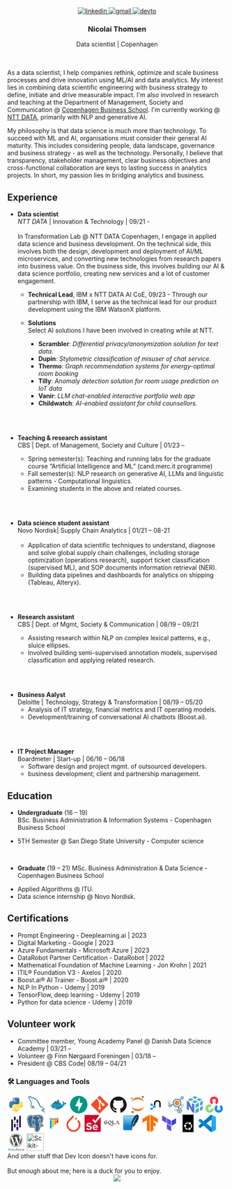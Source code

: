 <div id="header" align="center">
  <div id="badges">
    <a href="https://www.linkedin.com/in/nicolai-thomsen-cph/">
      <img src="https://img.shields.io/badge/LinkedIn-blue?style=for-the-badge&logo=linkedin&logoColor=white" alt="linkedin"/>
    </a>
    <a href="mailto:nicolaibthomsen@gmail.com">
      <img src="https://img.shields.io/badge/Gmail-D14836?style=for-the-badge&logo=gmail&logoColor=white" alt="gmail"/>
    </a>
    <a href="https://dev.to/nthomsencph">
      <img src="https://img.shields.io/badge/dev.to-0A0A0A?style=for-the-badge&logo=devdotto" alt="devto"/>
    </a>
  </div>
  <h3>Nicolai Thomsen</h3>
  Data scientist | Copenhagen
</div>
<div align="center">
</div>

<br><br>
As a data scientist, I help companies rethink, optimize and scale business processes and drive innovation using ML/AI and data analytics. My interest lies in combining data scientific engineering with business strategy to define, initiate and drive measurable impact. I'm also involved in research and teaching at the Department of Management, Society and Communication @ <a href="https://cbs.dk">Copenhagen Business School</a>. I'm currently working @ <a href="https://nttdata-solutions.com/">NTT DATA</a>, primarily with NLP and generative AI.

My philosophy is that data science is much more than technology. To succeed with ML and AI, organisations must consider their general AI maturity. This includes considering people, data landscape, governance and business strategy - as well as the technology. Personally, I believe that transparency, stakeholder management, clear business objectives and cross-functional collaboration are keys to lasting success in analytics projects. In short, my passion lies in bridging analytics and business. 

## Experience

* **Data scientist** <br>
*NTT DATA* | Innovation & Technology | 09/21 - <br> <br>
In Transformation Lab @ NTT DATA Copenhagen, I engage in applied data science and business development. On the technical side, this involves both the design, development and deployment of AI/ML microservices, and converting new technologies from research papers into business value. On the business side, this involves building our AI & data science portfolio, creating new services and a lot of customer engagement.

  * **Technical Lead**, IBM x NTT DATA AI CoE, 09/23 -
    Through our partnership with IBM, I serve as the technical lead for our product development using the IBM WatsonX platform.

  * **Solutions** <br>
    Select AI solutions I have been involved in creating while at NTT.

    * **Scrambler**: *Differential privacy/anonymization solution for text data.*
    * **Dupin**: *Stylometric classification of misuser of chat service.*
    * **Thermo**: *Graph recommendation systems for energy-optimal room booking*
    * **Tilly**: *Anomaly detection solution for room usage prediction on IoT data*
    * **Vanir**: *LLM chat-enabled interactive portfolio web app*
    * **Childwatch**: *AI-enabled assistant for child counsellors.*

<br>
<br>

* **Teaching & research assistant**<br>
CBS | Dept. of Management, Society and Culture | 01/23 – <br>

  * Spring semester(s): Teaching and running labs for the graduate course “Artificial Intelligence and ML” (cand.merc.it programme)
  * Fall semester(s): NLP research on generative AI, LLMs and linguistic patterns - Computational linguistics.
  * Examining students in the above and related courses.

<br>
<br>

* **Data science student assistant** <br>
Novo Nordisk| Supply Chain Analytics | 01/21 – 08-21 <br><br>
  * Application of data scientific techniques to understand, diagnose and solve global supply chain challenges, including storage optimization (operations research), support ticket classification (supervised ML), and SOP documents information retrieval (NER).
  * Building data pipelines and dashboards for analytics on shipping (Tableau, Alteryx).

<br>
<br>

* **Research assistant** <br>
CBS | Dept. of Mgmt, Society & Communication | 08/19 – 09/21

  * Assisting research within NLP on complex lexical patterns, e.g., sluice ellipses.
  * Involved building semi-supervised annotation models, supervised classification and applying related research.
 
<br>
<br>

* **Business Aalyst** <br>
Deloitte | Technology, Strategy & Transformation | 08/19 – 05/20
  * Analysis of IT strategy, financial metrics and IT operating models.
  * Development/training of conversational AI chatbots (Boost.ai).

<br>
<br>

* **IT Project Manager** <br>
Boardmeter | Start-up | 06/16 – 06/18
  * Software design and project mgmt. of outsourced developers.
  * business development; client and partnership management.
 

## Education

* **Undergraduate** (16 – 19) <br>
BSc. Business Administration & Information Systems - Copenhagen Business School
- 5TH Semester @ San Diego State University - Computer science

<br>

* **Graduate** (19 – 21)
MSc. Business Administration & Data Science - Copenhagen Business School
- Applied Algorithms @ ITU.
- Data science internship @ Novo Nordisk.


## Certifications
* Prompt Engineering - Deeplearning.ai | 2023
* Digital Marketing - Google | 2023
* Azure Fundamentals - Microsoft Azure | 2023
* DataRobot Partner Certification - DataRobot | 2022
* Mathematical Foundation of Machine Learning - Jon Krohn | 2021
* ITIL® Foundation V3 - Axelos | 2020
* Boost.ai® AI Trainer - Boost.ai®  | 2020
* NLP In Python - Udemy | 2019
* TensorFlow, deep learning - Udemy | 2019
* Python for data science - Udemy | 2019

## Volunteer work

* Committee member, Young Academy Panel @ Danish Data Science Academy | 03/21 –
* Volunteer @ Finn Nørgaard Foreningen | 03/18 –
* President @ CBS Code| 08/19 – 04/21 


### :hammer_and_wrench: Languages and Tools
<div>
  <img src="https://github.com/devicons/devicon/blob/master/icons/python/python-original.svg" title="Python" alt="python" width="40" height="40"/>&nbsp;
  <img src="https://github.com/devicons/devicon/blob/master/icons/mysql/mysql-original.svg" title="MySQL"  alt="MySQL" width="40" height="40"/>&nbsp;
  <img src="https://github.com/devicons/devicon/blob/master/icons/docker/docker-original.svg" title="Docker" alt="docker" width="40" height="40"/>&nbsp;
  <img src="https://github.com/devicons/devicon/blob/master/icons/fastapi/fastapi-original.svg" title="FastAPI" alt="fastapi" width="40" height="40"/>&nbsp;
  <img src="https://github.com/devicons/devicon/blob/master/icons/git/git-original.svg" title="Git" **alt="Git" width="40" height="40"/>
  <img src="https://github.com/devicons/devicon/blob/master/icons/github/github-original.svg" title="GitHub" width="40" height="40"/>
    <img src="https://github.com/devicons/devicon/blob/master/icons/jupyter/jupyter-original.svg" title="Jupyter" width="40" height="40"/>
      <img src="https://github.com/devicons/devicon/blob/master/icons/neo4j/neo4j-original.svg" title="Neo4J" width="40" height="40"/>
        <img src="https://github.com/devicons/devicon/blob/master/icons/networkx/networkx-original.svg" title="NetworkX" width="40" height="40"/>
          <img src="https://github.com/devicons/devicon/blob/master/icons/numpy/numpy-original.svg" title="NumPy" width="40" height="40"/>
            <img src="https://github.com/devicons/devicon/blob/master/icons/opencv/opencv-original.svg" title="OpenCV" width="40" height="40"/>
<img src="https://github.com/devicons/devicon/blob/master/icons/pandas/pandas-original.svg" title="Pandas" width="40" height="40"/>
<img src="https://github.com/devicons/devicon/blob/master/icons/postgresql/postgresql-original.svg" title="PostgreSQL" width="40" height="40"/>
<img src="https://github.com/devicons/devicon/blob/master/icons/pytest/pytest-original.svg" title="PyTest" width="40" height="40"/>
<img src="https://github.com/devicons/devicon/blob/master/icons/pytorch/pytorch-original.svg" title="PyTest" width="40" height="40"/>
<img src="https://github.com/devicons/devicon/blob/master/icons/selenium/selenium-original.svg" title="Selenium" width="40" height="40"/>
<img src="https://github.com/devicons/devicon/blob/master/icons/sqlalchemy/sqlalchemy-original.svg" title="SQLAlchemy" width="40" height="40"/>
<img src="https://github.com/devicons/devicon/blob/master/icons/sqlite/sqlite-original.svg" title="SQLite" width="40" height="40"/>
<img src="https://github.com/devicons/devicon/blob/master/icons/tensorflow/tensorflow-original.svg" title="TensorFlow" width="40" height="40"/>
<img src="https://github.com/devicons/devicon/blob/master/icons/terraform/terraform-original.svg" title="TerraForm" width="40" height="40"/>
<img src="https://github.com/devicons/devicon/blob/master/icons/ubuntu/ubuntu-plain.svg" title="Ubuntu" width="40" height="40"/>
<img src="https://github.com/devicons/devicon/blob/master/icons/vscode/vscode-original.svg" title="VSC" width="40" height="40"/>
<img src="https://github.com/devicons/devicon/blob/master/icons/wordpress/wordpress-original.svg" title="WordPress" width="40" height="40"/>
<img src="https://upload.wikimedia.org/wikipedia/commons/thumb/0/05/Scikit_learn_logo_small.svg/390px-Scikit_learn_logo_small.svg.png?20180808062052" title="Scikit-Learn" width="40" height="40"/>
</div>
And other stuff that Dev Icon doesn't have icons for.
<br><br>
But enough about me; here is a duck for you to enjoy.
<div id="header" align="center">
  <img src="https://media.tenor.com/h_NCHPv-WmQAAAAi/swim-ducky-commission.gif" width="300"/>

